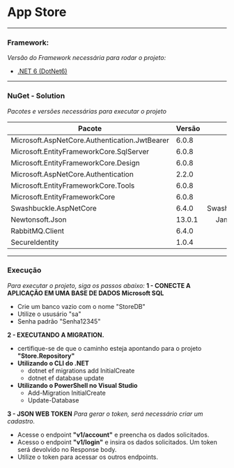 # App Store
------------------------------------------------
### Framework:

_Versão do Framework necessária para rodar o projeto:_

- [.NET 6 (DotNet6)] 
    
    
------------------------------------------------ 
### NuGet - Solution

_Pacotes e versões necessárias para executar o projeto_


| Pacote | Versão | Autor |
| ------ | ------ | :---: |
| Microsoft.AspNetCore.Authentication.JwtBearer | 6.0.8 | Microsoft |
| Microsoft.EntityFrameworkCore.SqlServer | 6.0.8 | Microsoft |
| Microsoft.EntityFrameworkCore.Design | 6.0.8 | Microsoft |
| Microsoft.AspNetCore.Authentication | 2.2.0 | Microsoft |
| Microsoft.EntityFrameworkCore.Tools | 6.0.8 | Microsoft |
| Microsoft.EntityFrameworkCore | 6.0.8 | Microsoft |
| Swashbuckle.AspNetCore | 6.4.0 | Swashbuckle.AspNetCore |
| Newtonsoft.Json | 13.0.1 | James Newton-King |
| RabbitMQ.Client | 6.4.0 | VMware |
| SecureIdentity | 1.0.4 | André Baltieri |



------------------------------------------------
### Execução
_Para executar o projeto, siga os passos abaixo:_
**1 - CONECTE A APLICAÇÃO EM UMA BASE DE DADOS Microsoft SQL**
- Crie um banco vazio com o nome "StoreDB"
- Utilize o ususário "sa"
- Senha padrão "Senha12345"

**2 - EXECUTANDO A MIGRATION.**
 - certifique-se de que o caminho esteja apontando para o projeto **"Store.Repository"**
 - **Utilizando o CLI do .NET**
    - dotnet ef migrations add InitialCreate
    - dotnet ef database update 
 - **Utilizando o PowerShell no Visual Studio**
    - Add-Migration InitialCreate
    - Update-Database

**3 - JSON WEB TOKEN**
_Para gerar o token, será necessário criar um cadastro._
 - Acesse o endpoint **"v1/account"** e preencha os dados solicitados.
 - Acesso o endpoint **"v1/login"** e insira os dados solicitados. Um token será devolvido no Response body.
 - Utilize o token para acessar os outros endpoints.



[.NET 6 (DotNet6)]: <https://dotnet.microsoft.com/en-us/download/dotnet/6.0>
